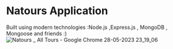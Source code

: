 # Natours Application

Built using modern technologies :Node.js ,Express.js , MongoDB , Mongoose and friends :)
![Natours _ All Tours - Google Chrome 28-05-2023 23_19_06](https://github.com/ajita0303/Natours-Travel-Website/assets/84762177/50624006-5a78-4c5e-a7a1-7fdee7dbcb10)

